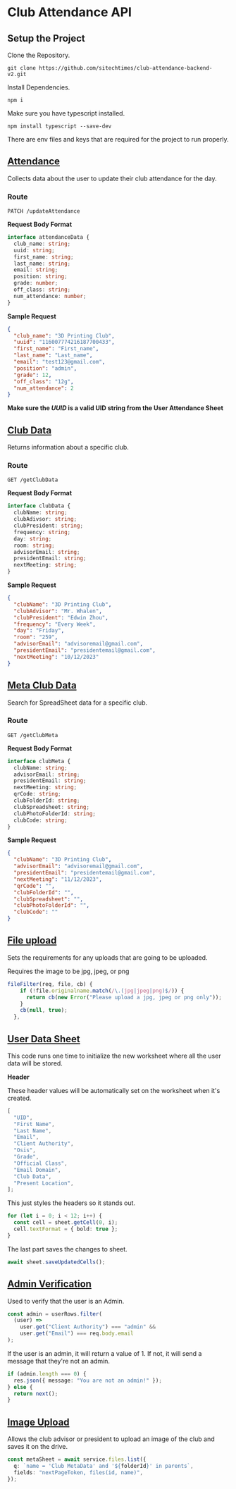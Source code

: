 # Club Attendance API

## Setup the Project

Clone the Repository.

```
git clone https://github.com/sitechtimes/club-attendance-backend-v2.git
```

Install Dependencies.

```
npm i
```

Make sure you have typescript installed.

```
npm install typescript --save-dev
```

There are env files and keys that are required for the project to run properly.

## [Attendance](src/middleware/club/attendance.ts)

Collects data about the user to update their club attendance for the day.

### Route

```
PATCH /updateAttendance
```

**Request Body Format**

```ts
interface attendanceData {
  club_name: string;
  uuid: string;
  first_name: string;
  last_name: string;
  email: string;
  position: string;
  grade: number;
  off_class: string;
  num_attendance: number;
}
```

**Sample Request**

```json
{
  "club_name": "3D Printing Club",
  "uuid": "116007774216187700433",
  "first_name": "First_name",
  "last_name": "Last_name",
  "email": "test123@gmail.com",
  "position": "admin",
  "grade": 12,
  "off_class": "12g",
  "num_attendance": 2
}
```

**Make sure the _UUID_ is a valid UID string from the User Attendance Sheet**

## [Club Data](src/middleware/club/clubData.ts)

Returns information about a specific club.

### Route

```
GET /getClubData
```

**Request Body Format**

```ts
interface clubData {
  clubName: string;
  clubAdivsor: string;
  clubPresident: string;
  frequency: string;
  day: string;
  room: string;
  advisorEmail: string;
  presidentEmail: string;
  nextMeeting: string;
}
```

**Sample Request**

```json
{
  "clubName": "3D Printing Club",
  "clubAdvisor": "Mr. Whalen",
  "clubPresident": "Edwin Zhou",
  "frequency": "Every Week",
  "day": "Friday",
  "room": "259",
  "advisorEmail": "advisoremail@gmail.com",
  "presidentEmail": "presidentemail@gmail.com",
  "nextMeeting": "10/12/2023"
}
```

## [Meta Club Data](src/middleware/club/clubMeta.ts)

Search for SpreadSheet data for a specific club.

### Route

```
GET /getClubMeta
```

**Request Body Format**

```ts
interface clubMeta {
  clubName: string;
  advisorEmail: string;
  presidentEmail: string;
  nextMeeting: string;
  qrCode: string;
  clubFolderId: string;
  clubSpreadsheet: string;
  clubPhotoFolderId: string;
  clubCode: string;
}
```

**Sample Request**

```json
{
  "clubName": "3D Printing Club",
  "advisorEmail": "advisoremail@gmail.com",
  "presidentEmail": "presidentemail@gmail.com",
  "nextMeeting": "11/12/2023",
  "qrCode": "",
  "clubFolderId": "",
  "clubSpreadsheet": "",
  "clubPhotoFolderId": "",
  "clubCode": ""
}
```

## [File upload](src/middleware/user/multer.ts)

Sets the requirements for any uploads that are going to be uploaded.

Requires the image to be jpg, jpeg, or png

```ts
fileFilter(req, file, cb) {
    if (!file.originalname.match(/\.(jpg|jpeg|png)$/)) {
      return cb(new Error("Please upload a jpg, jpeg or png only"));
    }
    cb(null, true);
  },
```

## [User Data Sheet](src/middleware/user/userData.ts)

This code runs one time to initialize the new worksheet where all the user data will be stored.

**Header**

These header values will be automatically set on the worksheet when it's created.

```ts
[
  "UID",
  "First Name",
  "Last Name",
  "Email",
  "Client Authority",
  "Osis",
  "Grade",
  "Official Class",
  "Email Domain",
  "Club Data",
  "Present Location",
];
```

This just styles the headers so it stands out.

```ts
for (let i = 0; i < 12; i++) {
  const cell = sheet.getCell(0, i);
  cell.textFormat = { bold: true };
}
```

The last part saves the changes to sheet.

```ts
await sheet.saveUpdatedCells();
```

## [Admin Verification](src/middleware/user/verifyAdmin.ts)

Used to verify that the user is an Admin.

```ts
const admin = userRows.filter(
  (user) =>
    user.get("Client Authority") === "admin" &&
    user.get("Email") === req.body.email
);
```

If the user is an admin, it will return a value of 1.
If not, it will send a message that they're not an admin.

```ts
if (admin.length === 0) {
  res.json({ message: "You are not an admin!" });
} else {
  return next();
}
```

## [Image Upload](src/middleware/user/uploadImage.ts)

Allows the club advisor or president to upload an image of the club and saves it on the drive.

```ts
const metaSheet = await service.files.list({
  q: `name = 'Club MetaData' and '${folderId}' in parents`,
  fields: "nextPageToken, files(id, name)",
});
```
